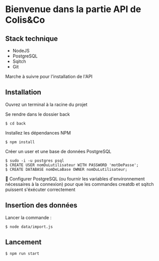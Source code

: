 # Bienvenue dans la partie API de Colis&Co

## Stack technique

* NodeJS
* PostgreSQL
* Sqitch
* Git

Marche à suivre pour l'installation de l'API

## Installation

Ouvrez un terminal à la racine du projet

Se rendre dans le dossier back
```
$ cd back 
```

Installez les dépendances NPM
```
$ npm install
```

Créer un user et une base de données PostgreSQL 
```
$ sudo -i -u postgres psql
$ CREATE USER nomDuLutilisateur WITH PASSWORD 'motDePasse';
$ CREATE DATABASE nomDeLaBase OWNER nomDuLutilisateur;
```
:triangular_flag_on_post: Configurer PostgreSQL (ou fournir les variables d'environnement nécessaires à la connexion) pour que les commandes creatdb et sqitch puissent s'éxécuter correctement

## Insertion des données

Lancer la commande :
```
$ node data/import.js
```

## Lancement

```
$ npm run start
```





